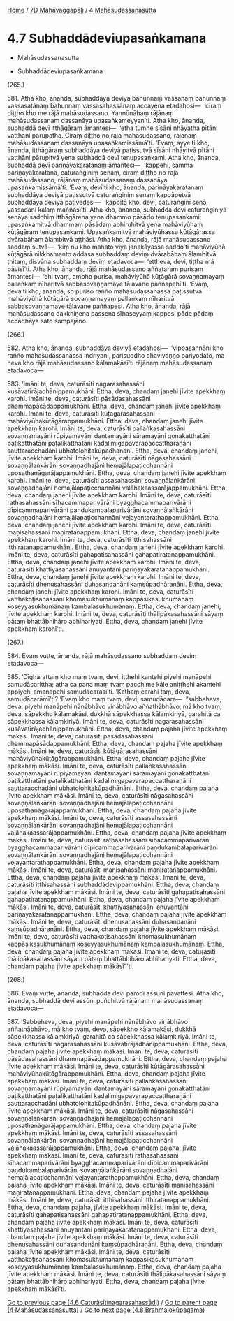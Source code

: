 
[Home](/) / [7D Mahāvaggapāḷi](../../7D.md) / [4 Mahāsudassanasutta](../4.md)

# 4.7 Subhaddādeviupasaṅkamana

* Mahāsudassanasutta

* Subhaddādeviupasaṅkamana

(265.)

581\. Atha kho, ānanda, subhaddāya deviyā bahunnaṃ vassānaṃ bahunnaṃ vassasatānaṃ bahunnaṃ vassasahassānaṃ accayena etadahosi—  ‘ciraṃ diṭṭho kho me rājā mahāsudassano. Yannūnāhaṃ rājānaṃ mahāsudassanaṃ dassanāya upasaṅkameyyan’ti. Atha kho, ānanda, subhaddā devī itthāgāraṃ āmantesi—  ‘etha tumhe sīsāni nhāyatha pītāni vatthāni pārupatha. Ciraṃ diṭṭho no rājā mahāsudassano, rājānaṃ mahāsudassanaṃ dassanāya upasaṅkamissāmā’ti. ‘Evaṃ, ayye’ti kho, ānanda, itthāgāraṃ subhaddāya deviyā paṭissutvā sīsāni nhāyitvā pītāni vatthāni pārupitvā yena subhaddā devī tenupasaṅkami. Atha kho, ānanda, subhaddā devī pariṇāyakaratanaṃ āmantesi—  ‘kappehi, samma pariṇāyakaratana, caturaṅginiṃ senaṃ, ciraṃ diṭṭho no rājā mahāsudassano, rājānaṃ mahāsudassanaṃ dassanāya upasaṅkamissāmā’ti. ‘Evaṃ, devī’ti kho, ānanda, pariṇāyakaratanaṃ subhaddāya deviyā paṭissutvā caturaṅginiṃ senaṃ kappāpetvā subhaddāya deviyā paṭivedesi—  ‘kappitā kho, devi, caturaṅginī senā, yassadāni kālaṃ maññasī’ti. Atha kho, ānanda, subhaddā devī caturaṅginiyā senāya saddhiṃ itthāgārena yena dhammo pāsādo tenupasaṅkami; upasaṅkamitvā dhammaṃ pāsādaṃ abhiruhitvā yena mahāviyūhaṃ kūṭāgāraṃ tenupasaṅkami. Upasaṅkamitvā mahāviyūhassa kūṭāgārassa dvārabāhaṃ ālambitvā aṭṭhāsi. Atha kho, ānanda, rājā mahāsudassano saddaṃ sutvā—  ‘kiṃ nu kho mahato viya janakāyassa saddo’ti mahāviyūhā kūṭāgārā nikkhamanto addasa subhaddaṃ deviṃ dvārabāhaṃ ālambitvā ṭhitaṃ, disvāna subhaddaṃ deviṃ etadavoca—  ‘ettheva, devi, tiṭṭha mā pāvisī’ti. Atha kho, ānanda, rājā mahāsudassano aññataraṃ purisaṃ āmantesi—  ‘ehi tvaṃ, ambho purisa, mahāviyūhā kūṭāgārā sovaṇṇamayaṃ pallaṅkaṃ nīharitvā sabbasovaṇṇamaye tālavane paññapehī’ti. ‘Evaṃ, devā’ti kho, ānanda, so puriso rañño mahāsudassanassa paṭissutvā mahāviyūhā kūṭāgārā sovaṇṇamayaṃ pallaṅkaṃ nīharitvā sabbasovaṇṇamaye tālavane paññapesi. Atha kho, ānanda, rājā mahāsudassano dakkhiṇena passena sīhaseyyaṃ kappesi pāde pādaṃ accādhāya sato sampajāno.

(266.)

582\. Atha kho, ānanda, subhaddāya deviyā etadahosi—  ‘vippasannāni kho rañño mahāsudassanassa indriyāni, parisuddho chavivaṇṇo pariyodāto, mā heva kho rājā mahāsudassano kālamakāsī’ti rājānaṃ mahāsudassanaṃ etadavoca—

583\. ‘Imāni te, deva, caturāsīti nagarasahassāni kusāvatīrājadhānippamukhāni. Ettha, deva, chandaṃ janehi jīvite apekkhaṃ karohi. Imāni te, deva, caturāsīti pāsādasahassāni dhammapāsādappamukhāni. Ettha, deva, chandaṃ janehi jīvite apekkhaṃ karohi. Imāni te, deva, caturāsīti kūṭāgārasahassāni mahāviyūhakūṭāgārappamukhāni. Ettha, deva, chandaṃ janehi jīvite apekkhaṃ karohi. Imāni te, deva, caturāsīti pallaṅkasahassāni sovaṇṇamayāni rūpiyamayāni dantamayāni sāramayāni gonakatthatāni paṭikatthatāni paṭalikatthatāni kadalimigapavarapaccattharaṇāni sauttaracchadāni ubhatolohitakūpadhānāni. Ettha, deva, chandaṃ janehi, jīvite apekkhaṃ karohi. Imāni te, deva, caturāsīti nāgasahassāni sovaṇṇālaṅkārāni sovaṇṇadhajāni hemajālapaṭicchannāni uposathanāgarājappamukhāni. Ettha, deva, chandaṃ janehi jīvite apekkhaṃ karohi. Imāni te, deva, caturāsīti assasahassāni sovaṇṇālaṅkārāni sovaṇṇadhajāni hemajālapaṭicchannāni valāhakaassarājappamukhāni. Ettha, deva, chandaṃ janehi jīvite apekkhaṃ karohi. Imāni te, deva, caturāsīti rathasahassāni sīhacammaparivārāni byagghacammaparivārāni dīpicammaparivārāni paṇḍukambalaparivārāni sovaṇṇālaṅkārāni sovaṇṇadhajāni hemajālapaṭicchannāni vejayantarathappamukhāni. Ettha, deva, chandaṃ janehi jīvite apekkhaṃ karohi. Imāni te, deva, caturāsīti maṇisahassāni maṇiratanappamukhāni. Ettha, deva, chandaṃ janehi jīvite apekkhaṃ karohi. Imāni te, deva, caturāsīti itthisahassāni itthiratanappamukhāni. Ettha, deva, chandaṃ janehi jīvite apekkhaṃ karohi. Imāni te, deva, caturāsīti gahapatisahassāni gahapatiratanappamukhāni. Ettha, deva, chandaṃ janehi jīvite apekkhaṃ karohi. Imāni te, deva, caturāsīti khattiyasahassāni anuyantāni pariṇāyakaratanappamukhāni. Ettha, deva, chandaṃ janehi jīvite apekkhaṃ karohi. Imāni te, deva, caturāsīti dhenusahassāni duhasandanāni kaṃsūpadhāraṇāni. Ettha, deva, chandaṃ janehi jīvite apekkhaṃ karohi. Imāni te, deva, caturāsīti vatthakoṭisahassāni khomasukhumānaṃ kappāsikasukhumānaṃ koseyyasukhumānaṃ kambalasukhumānaṃ. Ettha, deva, chandaṃ janehi, jīvite apekkhaṃ karohi. Imāni te, deva, caturāsīti thālipākasahassāni sāyaṃ pātaṃ bhattābhihāro abhihariyati. Ettha, deva, chandaṃ janehi jīvite apekkhaṃ karohī’ti.

(267.)

584\. Evaṃ vutte, ānanda, rājā mahāsudassano subhaddaṃ deviṃ etadavoca—

585\. ‘Dīgharattaṃ kho maṃ tvaṃ, devi, iṭṭhehi kantehi piyehi manāpehi samudācarittha; atha ca pana maṃ tvaṃ pacchime kāle aniṭṭhehi akantehi appiyehi amanāpehi samudācarasī’ti. ‘Kathaṃ carahi taṃ, deva, samudācarāmī’ti? ‘Evaṃ kho maṃ tvaṃ, devi, samudācara—  “sabbeheva, deva, piyehi manāpehi nānābhāvo vinābhāvo aññathābhāvo, mā kho tvaṃ, deva, sāpekkho kālamakāsi, dukkhā sāpekkhassa kālaṃkiriyā, garahitā ca sāpekkhassa kālaṃkiriyā. Imāni te, deva, caturāsīti nagarasahassāni kusāvatīrājadhānippamukhāni. Ettha, deva, chandaṃ pajaha jīvite apekkhaṃ mākāsi. Imāni te, deva, caturāsīti pāsādasahassāni dhammapāsādappamukhāni. Ettha, deva, chandaṃ pajaha jīvite apekkhaṃ mākāsi. Imāni te, deva, caturāsīti kūṭāgārasahassāni mahāviyūhakūṭāgārappamukhāni. Ettha, deva, chandaṃ pajaha jīvite apekkhaṃ mākāsi. Imāni te, deva, caturāsīti pallaṅkasahassāni sovaṇṇamayāni rūpiyamayāni dantamayāni sāramayāni gonakatthatāni paṭikatthatāni paṭalikatthatāni kadalimigapavarapaccattharaṇāni sauttaracchadāni ubhatolohitakūpadhānāni. Ettha, deva, chandaṃ pajaha jīvite apekkhaṃ mākāsi. Imāni te, deva, caturāsīti nāgasahassāni sovaṇṇālaṅkārāni sovaṇṇadhajāni hemajālapaṭicchannāni uposathanāgarājappamukhāni. Ettha, deva, chandaṃ pajaha jīvite apekkhaṃ mākāsi. Imāni te, deva, caturāsīti assasahassāni sovaṇṇālaṅkārāni sovaṇṇadhajāni hemajālapaṭicchannāni valāhakaassarājappamukhāni. Ettha, deva, chandaṃ pajaha jīvite apekkhaṃ mākāsi. Imāni te, deva, caturāsīti rathasahassāni sīhacammaparivārāni byagghacammaparivārāni dīpicammaparivārāni paṇḍukambalaparivārāni sovaṇṇālaṅkārāni sovaṇṇadhajāni hemajālapaṭicchannāni vejayantarathappamukhāni. Ettha, deva, chandaṃ pajaha jīvite apekkhaṃ mākāsi. Imāni te, deva, caturāsīti maṇisahassāni maṇiratanappamukhāni. Ettha, deva, chandaṃ pajaha jīvite apekkhaṃ mākāsi. Imāni te, deva, caturāsīti itthisahassāni subhaddādevippamukhāni. Ettha, deva, chandaṃ pajaha jīvite apekkhaṃ mākāsi. Imāni te, deva, caturāsīti gahapatisahassāni gahapatiratanappamukhāni. Ettha, deva, chandaṃ pajaha jīvite apekkhaṃ mākāsi. Imāni te, deva, caturāsīti khattiyasahassāni anuyantāni pariṇāyakaratanappamukhāni. Ettha, deva, chandaṃ pajaha jīvite apekkhaṃ mākāsi. Imāni te, deva, caturāsīti dhenusahassāni duhasandanāni kaṃsūpadhāraṇāni. Ettha, deva, chandaṃ pajaha jīvite apekkhaṃ mākāsi. Imāni te, deva, caturāsīti vatthakoṭisahassāni khomasukhumānaṃ kappāsikasukhumānaṃ koseyyasukhumānaṃ kambalasukhumānaṃ. Ettha, deva, chandaṃ pajaha jīvite apekkhaṃ mākāsi. Imāni te, deva, caturāsīti thālipākasahassāni sāyaṃ pātaṃ bhattābhihāro abhihariyati. Ettha, deva, chandaṃ pajaha jīvite apekkhaṃ mākāsī”’ti.

(268.)

586\. Evaṃ vutte, ānanda, subhaddā devī parodi assūni pavattesi. Atha kho, ānanda, subhaddā devī assūni puñchitvā rājānaṃ mahāsudassanaṃ etadavoca—

587\. ‘Sabbeheva, deva, piyehi manāpehi nānābhāvo vinābhāvo aññathābhāvo, mā kho tvaṃ, deva, sāpekkho kālamakāsi, dukkhā sāpekkhassa kālaṃkiriyā, garahitā ca sāpekkhassa kālaṃkiriyā. Imāni te, deva, caturāsīti nagarasahassāni kusāvatīrājadhānippamukhāni. Ettha, deva, chandaṃ pajaha jīvite apekkhaṃ mākāsi. Imāni te, deva, caturāsīti pāsādasahassāni dhammapāsādappamukhāni. Ettha, deva, chandaṃ pajaha jīvite apekkhaṃ mākāsi. Imāni te, deva, caturāsīti kūṭāgārasahassāni mahāviyūhakūṭāgārappamukhāni. Ettha, deva, chandaṃ pajaha jīvite apekkhaṃ mākāsi. Imāni te, deva, caturāsīti pallaṅkasahassāni sovaṇṇamayāni rūpiyamayāni dantamayāni sāramayāni gonakatthatāni paṭikatthatāni paṭalikatthatāni kadalimigapavarapaccattharaṇāni sauttaracchadāni ubhatolohitakūpadhānāni. Ettha, deva, chandaṃ pajaha jīvite apekkhaṃ mākāsi. Imāni te, deva, caturāsīti nāgasahassāni sovaṇṇālaṅkārāni sovaṇṇadhajāni hemajālapaṭicchannāni uposathanāgarājappamukhāni. Ettha, deva, chandaṃ pajaha jīvite apekkhaṃ mākāsi. Imāni te, deva, caturāsīti assasahassāni sovaṇṇālaṅkārāni sovaṇṇadhajāni hemajālapaṭicchannāni valāhakaassarājappamukhāni. Ettha, deva, chandaṃ pajaha, jīvite apekkhaṃ mākāsi. Imāni te, deva, caturāsīti rathasahassāni sīhacammaparivārāni byagghacammaparivārāni dīpicammaparivārāni paṇḍukambalaparivārāni sovaṇṇālaṅkārāni sovaṇṇadhajāni hemajālapaṭicchannāni vejayantarathappamukhāni. Ettha, deva, chandaṃ pajaha jīvite apekkhaṃ mākāsi. Imāni te, deva, caturāsīti maṇisahassāni maṇiratanappamukhāni. Ettha, deva, chandaṃ pajaha jīvite apekkhaṃ mākāsi. Imāni te, deva, caturāsīti itthisahassāni itthiratanappamukhāni. Ettha, deva, chandaṃ pajaha, jīvite apekkhaṃ mākāsi. Imāni te, deva, caturāsīti gahapatisahassāni gahapatiratanappamukhāni. Ettha, deva, chandaṃ pajaha jīvite apekkhaṃ mākāsi. Imāni te, deva, caturāsīti khattiyasahassāni anuyantāni pariṇāyakaratanappamukhāni. Ettha, deva, chandaṃ pajaha jīvite apekkhaṃ mākāsi. Imāni te, deva, caturāsīti dhenusahassāni duhasandanāni kaṃsūpadhāraṇāni. Ettha, deva, chandaṃ pajaha jīvite apekkhaṃ mākāsi. Imāni te, deva, caturāsīti vatthakoṭisahassāni khomasukhumānaṃ kappāsikasukhumānaṃ koseyyasukhumānaṃ kambalasukhumānaṃ. Ettha, deva, chandaṃ pajaha jīvite apekkhaṃ mākāsi. Imāni te, deva, caturāsīti thālipākasahassāni sāyaṃ pātaṃ bhattābhihāro abhihariyati. Ettha, deva, chandaṃ pajaha jīvite apekkhaṃ mākāsī’ti.

[Go to previous page (4.6 Caturāsītinagarasahassādi)](4.6.md) / [Go to parent page (4 Mahāsudassanasutta)](../4.md) / [Go to next page (4.8 Brahmalokūpagama)](4.8.md)


